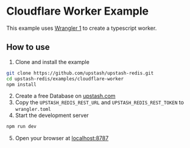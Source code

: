 # Cloudflare Worker Example

This example uses
[Wrangler 1](https://developers.cloudflare.com/workers/wrangler/) to create a
typescript worker.

## How to use

1. Clone and install the example

```bash
git clone https://github.com/upstash/upstash-redis.git
cd upstash-redis/examples/cloudflare-worker
npm install
```

2. Create a free Database on [upstash.com](https://console.upstash.com/redis)
3. Copy the `UPSTASH_REDIS_REST_URL` and `UPSTASH_REDIS_REST_TOKEN` to
   `wrangler.toml`
4. Start the development server

```bash
npm run dev
```

5. Open your browser at [localhost:8787](http://localhost:8787)

